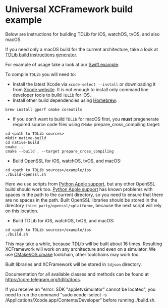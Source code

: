 # Universal XCFramework build example

Below are instructions for building TDLib for iOS, watchOS, tvOS, and also macOS.

If you need only a macOS build for the current architecture, take a look at [TDLib build instructions generator](https://tdlib.github.io/td/build.html).

For example of usage take a look at our [Swift example](https://github.com/tdlib/td/tree/master/example/swift).

To compile `TDLib` you will need to:
* Install the latest Xcode via `xcode-select --install` or downloading it from [Xcode website](https://developer.apple.com/xcode/).
  It is not enough to install only command line developer tools to build `TDLib` for iOS.
* Install other build dependencies using [Homebrew](https://brew.sh):
```
brew install gperf cmake coreutils
```
* If you don't want to build `TDLib` for macOS first, you **must** pregenerate required source code files using `CMake` prepare_cross_compiling target:
```
cd <path to TDLib sources>
mkdir native-build
cd native-build
cmake ..
cmake --build . --target prepare_cross_compiling
```
* Build OpenSSL for iOS, watchOS, tvOS, and macOS:
```
cd <path to TDLib sources>/example/ios
./build-openssl.sh
```
Here we use scripts from [Python Apple support](https://github.com/beeware/Python-Apple-support), but any other OpenSSL build should work too.
[Python Apple support](https://github.com/beeware/Python-Apple-support) has known problems with spaces in the path to the current directory, so
you need to ensure that there are no spaces in the path.
Built OpenSSL libraries should be stored in the directory `third_party/openssl/<platform>`, because the next script will rely on this location.
* Build TDLib for iOS, watchOS, tvOS, and macOS:
```
cd <path to TDLib sources>/example/ios
./build.sh
```
This may take a while, because TDLib will be built about 16 times.
Resulting XCFramework will work on any architecture and even on a simulator.
We use [CMake/iOS.cmake](https://github.com/tdlib/td/blob/master/CMake/iOS.cmake) toolchain, other toolchains may work too.

Built libraries and XCFramework will be stored in `tdjson` directory.

Documentation for all available classes and methods can be found at https://core.telegram.org/tdlib/docs.

If you receive an "error: SDK "appletvsimulator" cannot be located", you need to run the command "sudo xcode-select -s /Applications/Xcode.app/Contents/Developer" before running ./build.sh.
